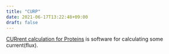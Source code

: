 ```yaml
---
title: "CURP"
date: 2021-06-17T13:22:48+09:00
draft: false
---
```


[CURrent calculation for Proteins](http://www.comp-biophys.com/yamato-lab/curp.html) is software for calculating some current(flux).
